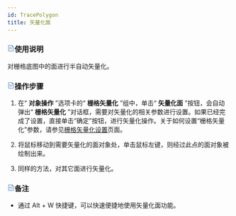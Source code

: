 ```yaml
---
id: TracePolygon
title: 矢量化面  
---  
```

 ### ![](../../../img/read.gif)使用说明



 对栅格底图中的面进行半自动矢量化。



 ### ![](../../../img/read.gif)操作步骤



1. 在“ **对象操作** ”选项卡的“ **栅格矢量化** ”组中，单击“ **矢量化面** ”按钮，会自动弹出“
**栅格矢量化**
”对话框，需要对矢量化的相关参数进行设置。如果已经完成了设置，直接单击“确定”按钮，进行矢量化操作。关于如何设置“栅格矢量化”参数，请参见[栅格矢量化设置](TraceSet.htm)页面。

2. 将鼠标移动到需要矢量化的面对象处，单击鼠标左键，则经过此点的面对象被绘制出来。

3. 同样的方法，对其它面进行矢量化。



### ![](../../../img/read.gif)备注

* 通过 Alt + W 快捷键，可以快速便捷地使用矢量化面功能。

  

